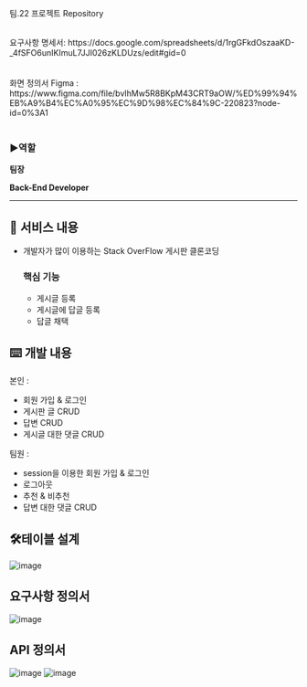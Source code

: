 팀.22 프로젝트 Repository 

<br>
<div>요구사항 명세서: https://docs.google.com/spreadsheets/d/1rgGFkdOszaaKD-_4fSFO6unIKImuL7JJI026zKLDUzs/edit#gid=0</div>
</br>

<br>
<div> 화면 정의서 Figma : https://www.figma.com/file/bvIhMw5R8BKpM43CRT9aOW/%ED%99%94%EB%A9%B4%EC%A0%95%EC%9D%98%EC%84%9C-220823?node-id=0%3A1 </div>
</br>

### ▶️역할

**팀장**

**Back-End Developer**

---

## 📃 서비스 내용

- 개발자가 많이 이용하는 Stack OverFlow 게시판 클론코딩
    
    ### 핵심 기능
    
    - 게시글 등록
    - 게시글에 답글 등록
    - 답글 채택

## ⌨️ 개발 내용

본인 :

- 회원 가입 & 로그인
- 게시판 글 CRUD
- 답변 CRUD
- 게시글 대한 댓글 CRUD

팀원 : 

- session을 이용한 회원 가입 & 로그인
- 로그아웃
- 추천 & 비추천
- 답변 대한 댓글 CRUD

## 🛠️테이블 설계

![image](https://user-images.githubusercontent.com/86710265/197729592-27d2870f-d697-4c9a-97b5-026b5818f233.png)


## 요구사항 정의서

![image](https://user-images.githubusercontent.com/86710265/197729661-c591ea45-5cb2-4d54-87fd-39fda12f0413.png)


## API 정의서

![image](https://user-images.githubusercontent.com/86710265/197729775-5789b6e7-402b-4231-aa4a-91db7a002cb3.png)
![image](https://user-images.githubusercontent.com/86710265/197729834-1f193e19-376e-4b9e-b7f7-4836684465ad.png)


